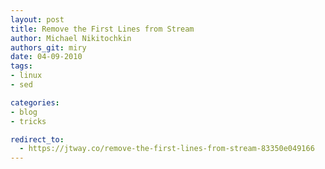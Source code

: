 ```yaml
---
layout: post
title: Remove the First Lines from Stream
author: Michael Nikitochkin
authors_git: miry
date: 04-09-2010
tags:
- linux
- sed

categories:
- blog
- tricks

redirect_to:
  - https://jtway.co/remove-the-first-lines-from-stream-83350e049166
---
```

